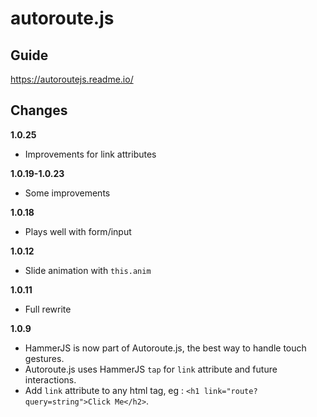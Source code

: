 # autoroute.js

## Guide
  
https://autoroutejs.readme.io/

## Changes

**1.0.25**

- Improvements for link attributes

**1.0.19-1.0.23**

- Some improvements

**1.0.18**

- Plays well with form/input

**1.0.12**

- Slide animation with `this.anim`

**1.0.11**

- Full rewrite

**1.0.9**

- HammerJS is now part of Autoroute.js, the best way to handle touch gestures.
- Autoroute.js uses HammerJS `tap` for `link` attribute and future interactions.
- Add `link` attribute to any html tag, eg : `<h1 link="route?query=string">Click Me</h2>`.
